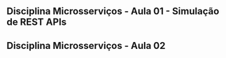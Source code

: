 ## Disciplina Microsserviços - Aula 01 - Simulação de REST APIs
## Disciplina Microsserviços - Aula 02